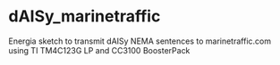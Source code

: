 # dAISy_marinetraffic
Energia sketch to transmit dAISy NEMA sentences to marinetraffic.com using TI TM4C123G LP and CC3100 BoosterPack
